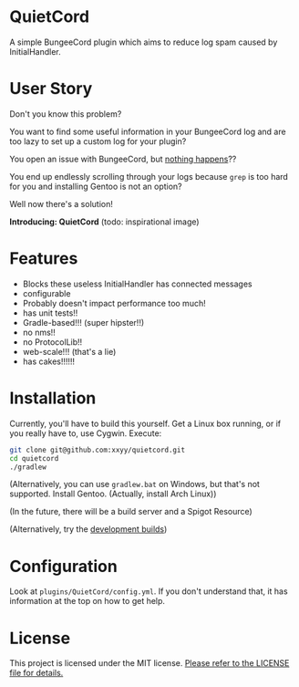 # QuietCord
A simple BungeeCord plugin which aims to reduce log spam caused by InitialHandler.

# User Story
Don't you know this problem?

You want to find some useful information in your BungeeCord log and are too lazy to
set up a custom log for your plugin?

You open an issue with BungeeCord, but [nothing happens](https://github.com/SpigotMC/BungeeCord/pull/1484)??

You end up endlessly scrolling through your logs because `grep` is too hard for you
and installing Gentoo is not an option?

Well now there's a solution!

**Introducing: QuietCord** (todo: inspirational image)

# Features

 * Blocks these useless InitialHandler has connected messages
 * configurable
 * Probably doesn't impact performance too much!
 * has unit tests!!
 * Gradle-based!!! (super hipster!!)
 * no nms!!
 * no ProtocolLib!!
 * web-scale!!! (that's a lie)
 * has cakes!!!!!!
 
# Installation
 
Currently, you'll have to build this yourself. Get a Linux box running, or if you
 really have to, use Cygwin. Execute:
  
````bash
git clone git@github.com:xxyy/quietcord.git
cd quietcord
./gradlew
````

(Alternatively, you can use `gradlew.bat` on Windows, but that's not supported.
 Install Gentoo. (Actually, install Arch Linux))
 
(In the future, there will be a build server and a Spigot Resource)

(Alternatively, try the [development builds](https://repo.nowak-at.net/xxyy-public/io/github/xxyy/quietcord/))
 
# Configuration

Look at `plugins/QuietCord/config.yml`. If you don't understand that, it has information
at the top on how to get help.

# License

This project is licensed under the MIT license. 
[Please refer to the LICENSE file for details.](https://github.com/xxyy/quietcord/blob/master/LICENSE)
